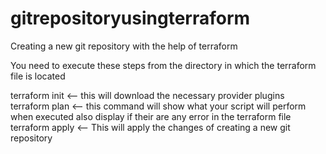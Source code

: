 # gitrepositoryusingterraform
Creating a new git repository with the help of terraform

 You need to execute these steps from the directory in which the terraform file is located

terraform init <-- this will download the necessary provider plugins
terraform plan <-- this command will show what your script will perform when executed also display if their are any error in the terraform file
terraform apply <-- This will apply the changes of creating a new git repository
